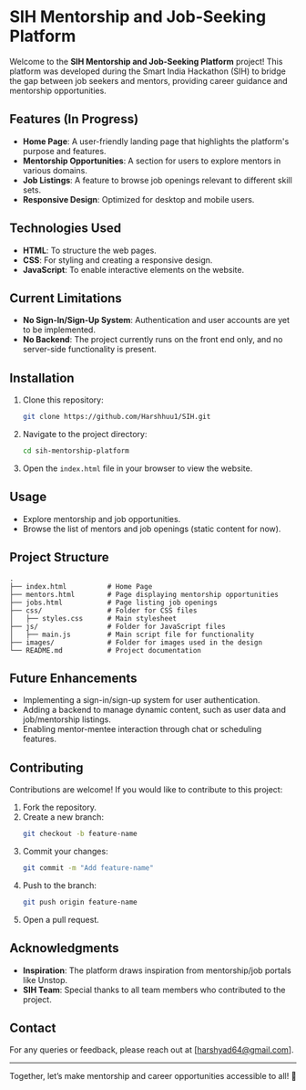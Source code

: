 # SIH Mentorship and Job-Seeking Platform

Welcome to the **SIH Mentorship and Job-Seeking Platform** project! This platform was developed during the Smart India Hackathon (SIH) to bridge the gap between job seekers and mentors, providing career guidance and mentorship opportunities.

## Features (In Progress)

- **Home Page**: A user-friendly landing page that highlights the platform's purpose and features.
- **Mentorship Opportunities**: A section for users to explore mentors in various domains.
- **Job Listings**: A feature to browse job openings relevant to different skill sets.
- **Responsive Design**: Optimized for desktop and mobile users.

## Technologies Used

- **HTML**: To structure the web pages.
- **CSS**: For styling and creating a responsive design.
- **JavaScript**: To enable interactive elements on the website.

## Current Limitations

- **No Sign-In/Sign-Up System**: Authentication and user accounts are yet to be implemented.
- **No Backend**: The project currently runs on the front end only, and no server-side functionality is present.

## Installation

1. Clone this repository:
   ```bash
   git clone https://github.com/Harshhuu1/SIH.git
   ```
2. Navigate to the project directory:
   ```bash
   cd sih-mentorship-platform
   ```
3. Open the `index.html` file in your browser to view the website.

## Usage

- Explore mentorship and job opportunities.
- Browse the list of mentors and job openings (static content for now).

## Project Structure

```plaintext
.
├── index.html          # Home Page
├── mentors.html        # Page displaying mentorship opportunities
├── jobs.html           # Page listing job openings
├── css/                # Folder for CSS files
│   ├── styles.css      # Main stylesheet
├── js/                 # Folder for JavaScript files
│   ├── main.js         # Main script file for functionality
├── images/             # Folder for images used in the design
└── README.md           # Project documentation
```

## Future Enhancements

- Implementing a sign-in/sign-up system for user authentication.
- Adding a backend to manage dynamic content, such as user data and job/mentorship listings.
- Enabling mentor-mentee interaction through chat or scheduling features.

## Contributing

Contributions are welcome! If you would like to contribute to this project:

1. Fork the repository.
2. Create a new branch:
   ```bash
   git checkout -b feature-name
   ```
3. Commit your changes:
   ```bash
   git commit -m "Add feature-name"
   ```
4. Push to the branch:
   ```bash
   git push origin feature-name
   ```
5. Open a pull request.



## Acknowledgments

- **Inspiration**: The platform draws inspiration from mentorship/job portals like Unstop.
- **SIH Team**: Special thanks to all team members who contributed to the project.

## Contact

For any queries or feedback, please reach out at [harshyad64@gmail.com].

---

Together, let’s make mentorship and career opportunities accessible to all! 🚀
